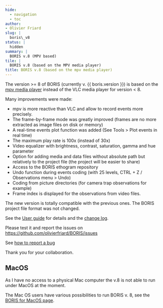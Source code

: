 ```yaml
---
hide:
  - navigation
  - toc
author:
- Olivier Friard
slug: |
  boris\_v8
status: |
  hidden
summary: |
  BORIS v.8 (MPV based)
tile: |
  BORIS v.8 (based on the MPV media player)
title: BORIS v.8 (based on the mpv media player)
---
```


The version >= 8 of BORIS (currently v. {{ boris.version }}) is based on the [mpv media player](https://mpv.io/) instead of the VLC media player for version < 8.

Many improvements were made:

-   mpv is more reactive than VLC and allow to record events more precisely.
-   The frame-by-frame mode was greatly improved (frames are no more  extracted as image files on disk or memory)
-   A real-time events plot function was added (See Tools > Plot events   in real time)
-   The maximum play rate is 100x (instead of 30x)
-   Video equalizer with brightness, contrast, saturation, gamma and hue   parameter
-   Option for adding media and data files without absolute path but     relatively to the project file (the project will be easier to share)
-   Access to the BORIS ethogram repository
-   Undo function during events coding (with 25 levels, CTRL + Z /  Observations menu > Undo)
-   Coding from picture directories (for camera trap observations for     example)
-   Frame index is displayed for the observations from video files.

The new version is totally compatible with the previous ones. The BORIS
project file format was not changed.

See the [User guide](https://boris.readthedocs.io/en/master/) for details and the [change log](https://github.com/olivierfriard/BORIS/wiki/BORIS-change-log-v.8).

Please test it and report the issues on
<https://github.com/olivierfriard/BORIS/issues>

See [how to report a bug](http://www.boris.unito.it/pages/report_a_bug.html)

Thank you for your collaboration.

## MacOS


As I have no access to a physical Mac computer the v.8 is not able to run under MacOS at the moment.

The Mac OS users have various possibilities to run BORIS v. 8, see the [BORIS for MacOS page](download_mac).
